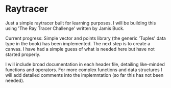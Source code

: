 # Raytracer
Just a simple raytracer built for learning purposes. I will be building this using 'The Ray Tracer Challenge' written by Jamis Buck.

Current progress: Simple vector and points library (the generic 'Tuples' data type in the book) has been implemented. The next step is to create a canvas. I have had a simple guess of what is needed here but have not started properly.

I will include broad documentation in each header file, detailing like-minded functions and operators. For more complex functions and data structures I will add detailed comments into the implemntation (so far this has not been needed).